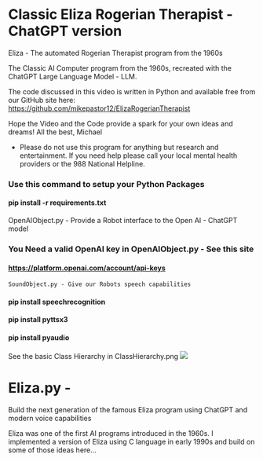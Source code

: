 # Classic Eliza Rogerian Therapist - ChatGPT version
Eliza - The automated Rogerian Therapist program from the 1960s

The Classic AI Computer program from the 1960s, recreated with the ChatGPT Large Language Model - LLM.

The code discussed in this video is written in Python and available free from our GitHub site here:
    https://github.com/mikepastor12/ElizaRogerianTherapist

Hope the Video and the Code provide a spark for your own ideas and dreams!
  All the best,  Michael

* Please do not use this program for anything but research and entertainment.  If you need help please call your local mental health providers or the 988 National Helpline.

###  Use this command to setup your Python Packages
#### pip install -r requirements.txt

OpenAIObject.py - 
Provide a Robot interface to the Open AI - ChatGPT model

### You Need a valid OpenAI key in OpenAIObject.py -  See this site
####          https://platform.openai.com/account/api-keys

    SoundObject.py - Give our Robots speech capabilities
####       pip install speechrecognition
####       pip install pyttsx3
####         pip install pyaudio

See the basic Class Hierarchy in  ClassHierarchy.png
![](C:\20-ElizaTherapistChatBot-2023\ClassHierarchy.png)

#
# Eliza.py - 
Build the next generation of the famous Eliza program
using ChatGPT and modern voice capabilities

Eliza was one of the first AI programs introduced in the 1960s.
I implemented a version of Eliza using C language in early 1990s
          and build on some of those ideas here...